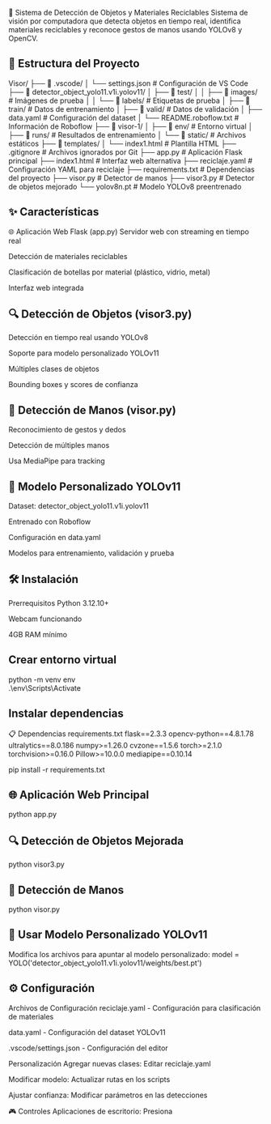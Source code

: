 🎯 Sistema de Detección de Objetos y Materiales Reciclables
Sistema de visión por computadora que detecta objetos en tiempo real, identifica materiales reciclables y reconoce gestos de manos usando YOLOv8 y OpenCV.
## 📁 Estructura del Proyecto

Visor/
├── 📁 .vscode/
│   └── settings.json                 # Configuración de VS Code
├── 📁 detector_object_yolo11.v1i.yolov11/
│   ├── 📁 test/
│   │   ├── 📁 images/               # Imágenes de prueba
│   │   └── 📁 labels/               # Etiquetas de prueba
│   ├── 📁 train/                    # Datos de entrenamiento
│   ├── 📁 valid/                    # Datos de validación
│   ├── data.yaml                    # Configuración del dataset
│   └── README.roboflow.txt          # Información de Roboflow
├── 📁 visor-1/
│   ├── 📁 env/                      # Entorno virtual
│   ├── 📁 runs/                     # Resultados de entrenamiento
│   └── 📁 static/                   # Archivos estáticos
├── 📁 templates/
│   └── index1.html                  # Plantilla HTML
├── .gitignore                       # Archivos ignorados por Git
├── app.py                           # Aplicación Flask principal
├── index1.html                      # Interfaz web alternativa
├── reciclaje.yaml                   # Configuración YAML para reciclaje
├── requirements.txt                 # Dependencias del proyecto
├── visor.py                         # Detector de manos
├── visor3.py                        # Detector de objetos mejorado
└── yolov8n.pt                       # Modelo YOLOv8 preentrenado

## ✨ Características
🌐 Aplicación Web Flask (app.py)
Servidor web con streaming en tiempo real

Detección de materiales reciclables

Clasificación de botellas por material (plástico, vidrio, metal)

Interfaz web integrada

## 🔍 Detección de Objetos (visor3.py)
Detección en tiempo real usando YOLOv8

Soporte para modelo personalizado YOLOv11

Múltiples clases de objetos

Bounding boxes y scores de confianza

## 👋 Detección de Manos (visor.py)
Reconocimiento de gestos y dedos

Detección de múltiples manos

Usa MediaPipe para tracking

## 🎯 Modelo Personalizado YOLOv11
Dataset: detector_object_yolo11.v1i.yolov11

Entrenado con Roboflow

Configuración en data.yaml

Modelos para entrenamiento, validación y prueba

## 🛠️ Instalación
Prerrequisitos
Python 3.12.10+

Webcam funcionando

4GB RAM mínimo

## Crear entorno virtual
python -m venv env    
.\env\Scripts\Activate   

## Instalar dependencias
📋 Dependencias
requirements.txt
flask==2.3.3
opencv-python==4.8.1.78
ultralytics==8.0.186
numpy>=1.26.0
cvzone==1.5.6
torch>=2.1.0
torchvision>=0.16.0
Pillow>=10.0.0
mediapipe==0.10.14

pip install -r requirements.txt

## 🌐 Aplicación Web Principal
python app.py

## 🔍 Detección de Objetos Mejorada
python visor3.py

## 👋 Detección de Manos
python visor.py

## 🎯 Usar Modelo Personalizado YOLOv11
Modifica los archivos para apuntar al modelo personalizado:
model = YOLO('detector_object_yolo11.v1i.yolov11/weights/best.pt')

## ⚙️ Configuración
Archivos de Configuración
reciclaje.yaml - Configuración para clasificación de materiales

data.yaml - Configuración del dataset YOLOv11

.vscode/settings.json - Configuración del editor

Personalización
Agregar nuevas clases: Editar reciclaje.yaml

Modificar modelo: Actualizar rutas en los scripts

Ajustar confianza: Modificar parámetros en las detecciones

🎮 Controles
Aplicaciones de escritorio: Presiona 
